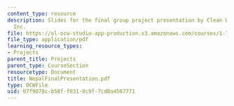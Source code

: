 ```yaml
---
content_type: resource
description: Slides for the final group project presentation by Clean Waters for Nepal,
  Inc.
file: https://ol-ocw-studio-app-production.s3.amazonaws.com/courses/1-782-environmental-engineering-masters-of-engineering-project-fall-2003-spring-2004/07f9078cb58ff0318c9f7cd8a4567771_NepalFinalPresentation.pdf
file_type: application/pdf
learning_resource_types:
- Projects
parent_title: Projects
parent_type: CourseSection
resourcetype: Document
title: NepalFinalPresentation.pdf
type: OCWFile
uid: 07f9078c-b58f-f031-8c9f-7cd8a4567771
---
```

